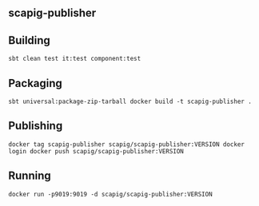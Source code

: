 ## scapig-publisher

## Building
``
sbt clean test it:test component:test
``

## Packaging
``
sbt universal:package-zip-tarball
docker build -t scapig-publisher .
``

## Publishing
``
docker tag scapig-publisher scapig/scapig-publisher:VERSION
docker login
docker push scapig/scapig-publisher:VERSION
``

## Running
``
docker run -p9019:9019 -d scapig/scapig-publisher:VERSION
``
